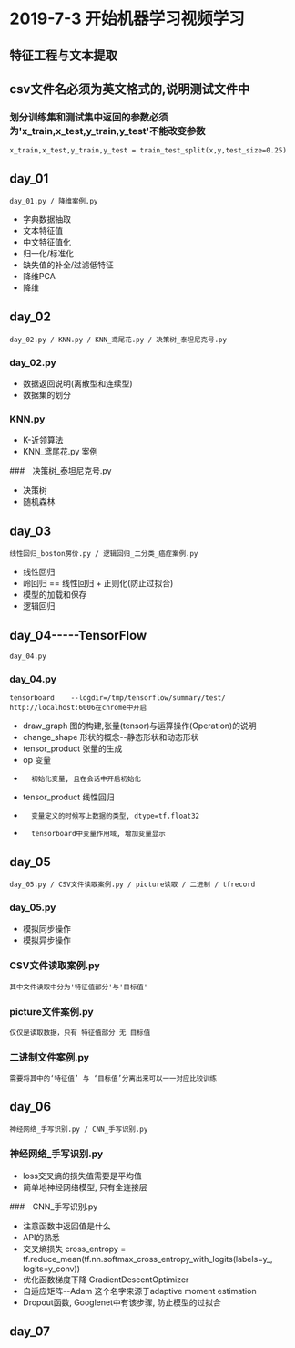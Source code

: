 # 2019-7-3 开始机器学习视频学习

## 特征工程与文本提取

## csv文件名必须为英文格式的,说明测试文件中

### 划分训练集和测试集中返回的参数必须为'x_train,x_test,y_train,y_test'不能改变参数
    x_train,x_test,y_train,y_test = train_test_split(x,y,test_size=0.25)

## day_01
    day_01.py / 降维案例.py
- 字典数据抽取
- 文本特征值
- 中文特征值化
- 归一化/标准化
- 缺失值的补全/过滤低特征
- 降维PCA
- 降维

## day_02
    day_02.py / KNN.py / KNN_鸢尾花.py / 决策树_泰坦尼克号.py
    
### day_02.py
- 数据返回说明(离散型和连续型)
- 数据集的划分

### KNN.py
- K-近领算法
- KNN_鸢尾花.py 案例

###　决策树_泰坦尼克号.py
- 决策树
- 随机森林

## day_03
    线性回归_boston房价.py / 逻辑回归_二分类_癌症案例.py
- 线性回归
- 岭回归 == 线性回归 + 正则化(防止过拟合)
- 模型的加载和保存
- 逻辑回归


## day_04-----TensorFlow
    day_04.py
    
### day_04.py
    tensorboard    --logdir=/tmp/tensorflow/summary/test/
    http://localhost:6006在chrome中开启
- draw_graph 图的构建,张量(tensor)与运算操作(Operation)的说明
- change_shape 形状的概念--静态形状和动态形状
- tensor_product 张量的生成
- op 变量
-       初始化变量, 且在会话中开启初始化
- tensor_product 线性回归
-       变量定义的时候写上数据的类型, dtype=tf.float32 
-       tensorboard中变量作用域, 增加变量显示


## day_05
    day_05.py / CSV文件读取案例.py / picture读取 / 二进制 / tfrecord

### day_05.py
- 模拟同步操作
- 模拟异步操作

### CSV文件读取案例.py
    其中文件读取中分为'特征值部分'与'目标值'
    
### picture文件案例.py
    仅仅是读取数据，只有 特征值部分 无 目标值

### 二进制文件案例.py
    需要将其中的‘特征值’ 与 ‘目标值’分离出来可以一一对应比较训练

## day_06
    神经网络_手写识别.py / CNN_手写识别.py
 
### 神经网络_手写识别.py
- loss交叉熵的损失值需要是平均值
- 简单地神经网络模型, 只有全连接层

###　CNN_手写识别.py
- 注意函数中返回值是什么
- API的熟悉
- 交叉熵损失
    cross_entropy = tf.reduce_mean(tf.nn.softmax_cross_entropy_with_logits(labels=y_, logits=y_conv))
- 优化函数梯度下降 GradientDescentOptimizer
- 自适应矩阵--Adam 这个名字来源于adaptive moment estimation
- Dropout函数, Googlenet中有该步骤, 防止模型的过拟合

## day_07
    

















